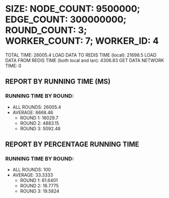 
# SIZE: NODE_COUNT: 9500000; EDGE_COUNT: 300000000; ROUND_COUNT: 3; WORKER_COUNT: 7; WORKER_ID: 4
 TOTAL TIME: 26005.4
 LOAD DATA TO REDIS TIME (local): 21698.5
 LOAD DATA FROM REDIS TIME (both local and lan): 4306.83
 GET DATA NETWORK TIME: 0

## REPORT BY RUNNING TIME (MS)

 ### RUNNING TIME BY ROUND:

  + ALL ROUNDS: 26005.4
  + AVERAGE: 8668.46
     + ROUND 1: 16029.7
     + ROUND 2: 4883.15
     + ROUND 3: 5092.48

## REPORT BY PERCENTAGE RUNNING TIME

 ### RUNNING TIME BY ROUND:

  + ALL ROUNDS: 100
  + AVERAGE: 33.3333
     + ROUND 1: 61.6401
     + ROUND 2: 18.7775
     + ROUND 3: 19.5824

